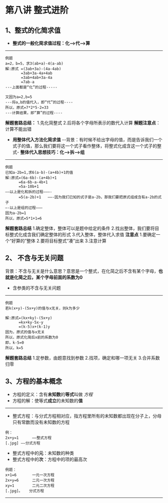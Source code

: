 # 第八讲   整式进阶
## 1、整式的化简求值
* **整式的一般化简求值过程：化—>代—>算**
- - - -
```
例题
a=2，b=5，求3(ab+a)-4(a-ab)
解:原式 =(3ab+3a)-(4a-4ab)
       =3ab+3a-4a+4ab
       =3ab+4ab+3a-4a
       =7ab-a       
---上面都是“化”的过程-----

又因为a=2,b=5
---将a,b的值代入，即“代”的过程----
所以，原式=7*2*5-2=33
---计算结果，即“算”的过程----
```
**解题套路总结：**
1.先化简整式
2.后将各个字母所表示的数代入计算
**解题注意点**：计算不能出错
* **用整体代入方法化简求值**
--背景：有时候不给出字母的值，而是告诉我们一个式子的值，那么我们要将这一个式子看作整体，将整式化成含这一个式子的整式-
**整体代入思想技巧：化—>拆—>组**
- - - -
```
例题
已知a-2b=1,求6(a-b)-(a+4b)+1的值
解:原式=(6a-6b)-(a+4b)+1
      =6a-6b-a-4b+1
      =5a-10b+1
——以上是化和拆的过程———-
      =5(a-2b)+1   ——-因为我们已知的式子是a-2b，那我们要把原式组成含有a-2b的式子
—-以上是组的过程———
因为a-2b=1
所以，原式=5*1+1=6
```
**解题套路总结**
1.确定整体，整体可以是题中给定的条件
2.找出整体，我们要将目标整式化成含我们确定整体的形式
3.代入整体，整体代入求值
**注意点**
1.要确定一个“好算的”整体
2.要将目标整式“凑”出来
3.注意计算
## 2、 不含与无关问题
背景：不含与无关是什么意思？意思是一个整式，在化简之后不含有某个字母，**也就是化简之后，某个字母前面的系数为0**
* 含参类的不含与无关问题
- - - -
```
例题
若k(x+y)-(5x+y)的值与x无关，则k为多少

解:原式=(kx+ky)-(5x+y)
      =kx+ky-5x-y
      =(k-5)x+(k-1)y
因为，原式的值与x无关
所以，原式化简后x前的系数为0
即，k-5=0
所以，k=5

```
**解题套路总结**
1.定参数，由题意找到参数
2.找项，确定和哪一项无关
3.合并系数归零

## 3、方程的基本概念
* 方程的定义：含有**未知数**的**等式**叫做 _方程_
* 方程的解：使等式**成立**的未知数的**值**
- - - -
* 整式方程：与分式方程相对应，指方程里所有的未知数都出现在分子上，分母只有常数而没有未知数的方程
```
例：
2x+y=1      ——整式方程
[.jpg] ——分式方程
```
* 整式方程中的**元**：未知数的种类
* 整式方程中的**次**：方程中的项的最高次
```
例题：
x+1=6       一元一次方程
2x+y=6      二元一次方程
xy=1        二元二次方程
[.jpg]。   分式方程
```
- - - -
